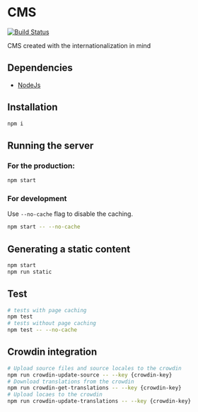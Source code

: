 # CMS
[![Build Status](https://travis-ci.org/Manvel/cmints.svg?branch=master)](https://travis-ci.org/Manvel/cmints)

CMS created with the internationalization in mind

## Dependencies
- [NodeJs](https://nodejs.org/en/download/)

## Installation
```bash
npm i
```

## Running the server

### For the production:
```bash
npm start
```

### For development
Use `--no-cache` flag to disable the caching.
```bash
npm start -- --no-cache
```

## Generating a static content
```bash
npm start
npm run static
```

## Test
```bash
# tests with page caching
npm test
# tests without page caching
npm test -- --no-cache
```

## Crowdin integration
```bash
# Upload source files and source locales to the crowdin
npm run crowdin-update-source -- --key {crowdin-key}
# Download translations from the crowdin
npm run crowdin-get-translations -- --key {crowdin-key}
# Upload locaes to the crowdin
npm run crowdin-update-translations -- --key {crowdin-key}
```
